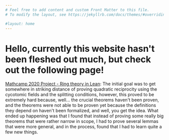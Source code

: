 ```yaml
---
# Feel free to add content and custom Front Matter to this file.
# To modify the layout, see https://jekyllrb.com/docs/themes/#overriding-theme-defaults

#layout: home
---
```

# Hello, currently this website hasn't been fleshed out much, but check out the following page!

[Mathcamp 2020 Project - Ring theory in Lean](lean/index.html): The initial goal was to get somewhere in striking distance of proving quadratic reciprocity using the cycotomic fields and the splitting conditions, however, this proved to be extremely hard because, well... the crucial theorems haven't been proven, and the theorems were not able to be proven yet because the definitions they depend on haven't been formalized, and well, you get the idea. What ended up happening was that I found that instead of proving some really big theorems that were rather narrow in scope, I had to prove several lemmas that were more general, and in the process, found that I had to learn quite a few new things. 